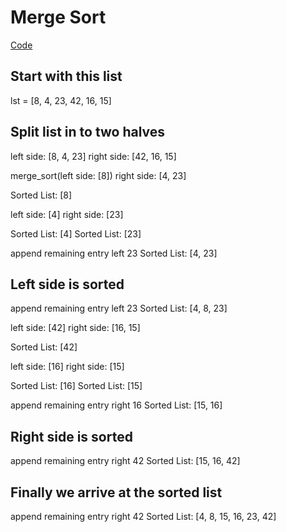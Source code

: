 # Merge Sort
[Code](/python/code_challenges/merge_sort.py)


## Start with this list
lst = [8, 4, 23, 42, 16, 15]

## Split list in to two halves
left side: [8, 4, 23]
right side: [42, 16, 15]


merge_sort(left side: [8])
right side: [4, 23]

Sorted List: [8]

left side: [4]
right side: [23]

Sorted List: [4]
Sorted List: [23]

append remaining entry left 23
Sorted List: [4, 23]

## Left side is sorted
append remaining entry left 23
Sorted List: [4, 8, 23]

left side: [42]
right side: [16, 15]

Sorted List: [42]

left side: [16]
right side: [15]

Sorted List: [16]
Sorted List: [15]

append remaining entry right 16
Sorted List: [15, 16]

## Right side is sorted
append remaining entry right 42
Sorted List: [15, 16, 42]

## Finally we arrive at the sorted list
append remaining entry right 42
Sorted List: [4, 8, 15, 16, 23, 42]
